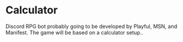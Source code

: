 # Calculator
Discord RPG bot probably going to be developed by Playful, MSN, and Manifest. The game will be based on a calculator setup..
